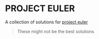 # PROJECT EULER

A collection of solutions for [project euler](https://projecteuler.net)
> These might not be the best solutions
